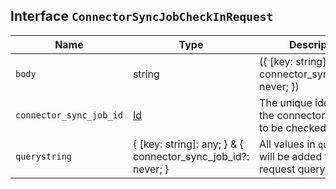 ## Interface `ConnectorSyncJobCheckInRequest`

| Name | Type | Description |
| - | - | - |
| `body` | string | ({ [key: string]: any; } & { connector_sync_job_id?: never; }) | All values in `body` will be added to the request body. |
| `connector_sync_job_id` | [Id](./Id.md) | The unique identifier of the connector sync job to be checked in. |
| `querystring` | { [key: string]: any; } & { connector_sync_job_id?: never; } | All values in `querystring` will be added to the request querystring. |

